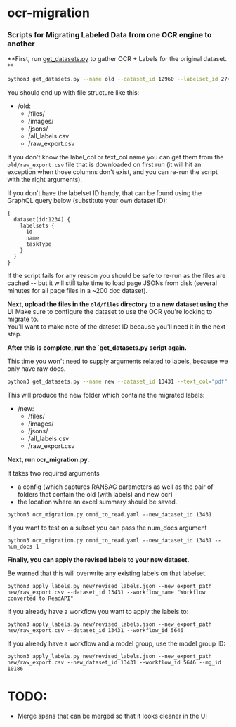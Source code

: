# ocr-migration

### Scripts for Migrating Labeled Data from one OCR engine to another

**First, run [get_datasets.py](https://github.com/IndicoDataSolutions/ocr-migration/blob/main/get_datasets.py) to gather OCR + Labels for the original dataset. **

```bash
python3 get_datasets.py --name old --dataset_id 12960 --labelset_id 27412 --text_col="pdf"
```

You should end up with file structure like this:

- /old:
  - /files/
  - /images/
  - /jsons/
  - /all_labels.csv
  - /raw_export.csv

If you don't know the label_col or text_col name you can get them from the `old/raw_export.csv` file that is downloaded on first run (it will hit an exception when those columns don't exist, and you can re-run the script with the right arguments).

If you don't have the labelset ID handy, that can be found using the GraphQL query below (substitute your own dataset ID):

```
{
  dataset(id:1234) {
    labelsets {
      id
      name
      taskType
    }
  }
}
```

If the script fails for any reason you should be safe to re-run as the files are cached -- but it will still take time to load page JSONs from disk (several minutes for all page files in a ~200 doc dataset).

**Next, upload the files in the `old/files` directory to a new dataset using the UI**
Make sure to configure the dataset to use the OCR you're looking to migrate to.  
You'll want to make note of the dateset ID because you'll need it in the next step.

**After this is complete, run the `get_datasets.py script again.**

This time you won't need to supply
arguments related to labels, because we only have raw docs.

```bash
python3 get_datasets.py --name new --dataset_id 13431 --text_col="pdf"
```

This will produce the new folder which contains the migrated labels:

- /new:
  - /files/
  - /images/
  - /jsons/
  - /all_labels.csv
  - /raw_export.csv

**Next, run ocr_migration.py.**

It takes two required arguments

- a config (which captures RANSAC parameters as well as the pair of folders that contain the old (with labels) and new ocr)
- the location where an excel summary should be saved.

```
python3 ocr_migration.py omni_to_read.yaml --new_dataset_id 13431
```

If you want to test on a subset you can pass the num_docs argument

```
python3 ocr_migration.py omni_to_read.yaml --new_dataset_id 13431 --num_docs 1
```

**Finally, you can apply the revised labels to your new dataset.**

Be warned that this will overwrite any existing labels on that labelset.

```
python3 apply_labels.py new/revised_labels.json --new_export_path new/raw_export.csv --dataset_id 13431 --workflow_name "Workflow converted to ReadAPI"
```

If you already have a workflow you want to apply the labels to:

```
python3 apply_labels.py new/revised_labels.json --new_export_path new/raw_export.csv --dataset_id 13431 --workflow_id 5646
```

If you already have a workflow and a model group, use the model group ID:

```
python3 apply_labels.py new/revised_labels.json --new_export_path new/raw_export.csv --new_dataset_id 13431 --workflow_id 5646 --mg_id 10186
```

# TODO:

- Merge spans that can be merged so that it looks cleaner in the UI
